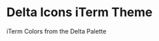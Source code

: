 <p align="center">
	<div style="text-align: center; margin: 120px 0">
	<img src="https://github.com/Delta-Icons/android/raw/master/delta-logo.png" alt="">
</div>
</p>

# Delta Icons iTerm Theme
iTerm Colors from the Delta Palette